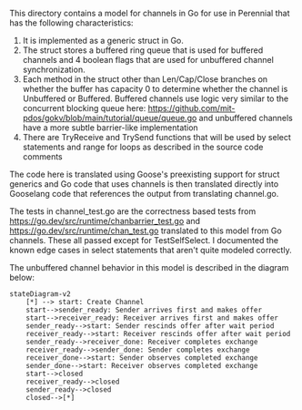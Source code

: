 This directory contains a model for channels in Go for use in Perennial that has the following characteristics:
1. It is implemented as a generic struct in Go.
2. The struct stores a buffered ring queue that is used for buffered channels and 4 boolean flags that are used for unbuffered channel synchronization.
3. Each method in the struct other than Len/Cap/Close branches on whether the buffer has capacity 0 to determine whether the channel is Unbuffered or Buffered. Buffered channels use logic very similar to the concurrent blocking queue here: https://github.com/mit-pdos/gokv/blob/main/tutorial/queue/queue.go and unbuffered channels have a more subtle barrier-like implementation
4. There are TryReceive and TrySend functions that will be used by select statements and range for loops as described in the source code comments

The code here is translated using Goose's preexisting support for struct generics and Go code that uses channels is then translated directly into Gooselang code that references the output from translating channel.go. 

The tests in channel_test.go are the correctness based tests from https://go.dev/src/runtime/chanbarrier_test.go and https://go.dev/src/runtime/chan_test.go translated to this model from Go channels. These all passed except for TestSelfSelect. I documented the known edge cases in select statements that aren't quite modeled correctly.

The unbuffered channel behavior in this model is described in the diagram below:

```mermaid
stateDiagram-v2
	[*] --> start: Create Channel
    start-->sender_ready: Sender arrives first and makes offer
    start-->receiver_ready: Receiver arrives first and makes offer 
    sender_ready-->start: Sender rescinds offer after wait period
    receiver_ready-->start: Receiver rescinds offer after wait period
    sender_ready-->receiver_done: Receiver completes exchange
    receiver_ready-->sender_done: Sender completes exchange
    receiver_done-->start: Sender observes completed exchange
    sender_done-->start: Receiver observes completed exchange
    start-->closed
    receiver_ready-->closed
    sender_ready-->closed
    closed-->[*]
```
